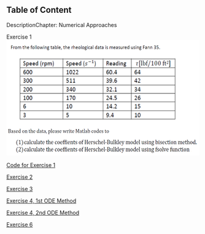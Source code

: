 ## Table of Content

DescriptionChapter: Numerical Approaches

Exercise 1
<img src="Images/ex31.png" width="1000" height="300">

 
 [Code for Exercise 1](https://dansui.github.io/PET575/Chapter%203/Ex1.html)
 
 [Exercise 2](https://dansui.github.io/PET575/Chapter%203/Ex2.html)
 
 [Exercise 3](https://dansui.github.io/PET575/Chapter%203/Ex3.html)

 [Exercise 4, 1st ODE Method](https://dansui.github.io/PET575/Chapter%203/Ex4_1.html)
 
 [Exercise 4, 2nd ODE Method](https://dansui.github.io/PET575/Chapter%203/Ex4_2.html)
 
 [Exercise 6](https://dansui.github.io/PET575/Chapter%203/Ex6.html)
